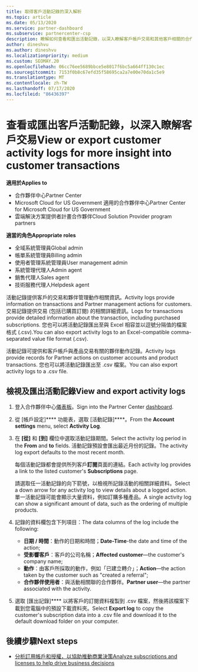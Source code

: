 ```yaml
---
title: 取得客戶活動記錄的深入解析
ms.topic: article
ms.date: 05/13/2020
ms.service: partner-dashboard
ms.subservice: partnercenter-csp
description: 瞭解如何查看和匯出活動記錄，以深入瞭解客戶帳戶交易和其他客戶相關的合作夥伴管理活動。
author: dineshvu
ms.author: dineshvu
ms.localizationpriority: medium
ms.custom: SEOMAY.20
ms.openlocfilehash: 06cc76ee5689bbce5e8017f6bc5a664ff130c1ec
ms.sourcegitcommit: 7153f0b8c67efd35f58695ca2a7e00e70da1c5e9
ms.translationtype: MT
ms.contentlocale: zh-TW
ms.lasthandoff: 07/17/2020
ms.locfileid: "86436397"
---
```

# <a name="view-or-export-customer-activity-logs-for-more-insight-into-customer-transactions"></a><span data-ttu-id="000a5-103">查看或匯出客戶活動記錄，以深入瞭解客戶交易</span><span class="sxs-lookup"><span data-stu-id="000a5-103">View or export customer activity logs for more insight into customer transactions</span></span>

<span data-ttu-id="000a5-104">**適用於**</span><span class="sxs-lookup"><span data-stu-id="000a5-104">**Applies to**</span></span>

- <span data-ttu-id="000a5-105">合作夥伴中心</span><span class="sxs-lookup"><span data-stu-id="000a5-105">Partner Center</span></span>
- <span data-ttu-id="000a5-106">Microsoft Cloud for US Government 適用的合作夥伴中心</span><span class="sxs-lookup"><span data-stu-id="000a5-106">Partner Center for Microsoft Cloud for US Government</span></span>
- <span data-ttu-id="000a5-107">雲端解決方案提供者計畫合作夥伴</span><span class="sxs-lookup"><span data-stu-id="000a5-107">Cloud Solution Provider program partners</span></span>

<span data-ttu-id="000a5-108">**適當的角色**</span><span class="sxs-lookup"><span data-stu-id="000a5-108">**Appropriate roles**</span></span>

- <span data-ttu-id="000a5-109">全域系統管理員</span><span class="sxs-lookup"><span data-stu-id="000a5-109">Global admin</span></span>
- <span data-ttu-id="000a5-110">帳單系統管理員</span><span class="sxs-lookup"><span data-stu-id="000a5-110">Billing admin</span></span>
- <span data-ttu-id="000a5-111">使用者管理系統管理員</span><span class="sxs-lookup"><span data-stu-id="000a5-111">User management admin</span></span>
- <span data-ttu-id="000a5-112">系統管理代理人</span><span class="sxs-lookup"><span data-stu-id="000a5-112">Admin agent</span></span>
- <span data-ttu-id="000a5-113">銷售代理人</span><span class="sxs-lookup"><span data-stu-id="000a5-113">Sales agent</span></span>
- <span data-ttu-id="000a5-114">技術服務代理人</span><span class="sxs-lookup"><span data-stu-id="000a5-114">Helpdesk agent</span></span>

<span data-ttu-id="000a5-115">活動記錄提供客戶的交易和夥伴管理動作相關資訊。</span><span class="sxs-lookup"><span data-stu-id="000a5-115">Activity logs provide information on transactions and Partner management actions for customers.</span></span> <span data-ttu-id="000a5-116">交易記錄提供交易 (包括已購買訂閱) 的相關詳細資訊。</span><span class="sxs-lookup"><span data-stu-id="000a5-116">Logs for transactions provide detailed information about the transaction, including purchased subscriptions.</span></span> <span data-ttu-id="000a5-117">您也可以將活動記錄匯出至與 Excel 相容並以逗號分隔值的檔案格式 (.csv).</span><span class="sxs-lookup"><span data-stu-id="000a5-117">You can also export activity logs to an Excel-compatible comma-separated value file format (.csv).</span></span>

<span data-ttu-id="000a5-118">活動記錄可提供和客戶帳戶與產品交易有關的夥伴動作記錄。</span><span class="sxs-lookup"><span data-stu-id="000a5-118">Activity logs provide records for Partner actions on customer accounts and product transactions.</span></span> <span data-ttu-id="000a5-119">您也可以將活動記錄匯出至 .csv 檔案。</span><span class="sxs-lookup"><span data-stu-id="000a5-119">You can also export activity logs to a .csv file.</span></span>

## <a name="view-and-export-activity-logs"></a><span data-ttu-id="000a5-120">檢視及匯出活動記錄</span><span class="sxs-lookup"><span data-stu-id="000a5-120">View and export activity logs</span></span>

1. <span data-ttu-id="000a5-121">登入合作夥伴中心[儀表板](https://partner.microsoft.com/dashboard)。</span><span class="sxs-lookup"><span data-stu-id="000a5-121">Sign into the Partner Center [dashboard](https://partner.microsoft.com/dashboard).</span></span>

2. <span data-ttu-id="000a5-122">從 [帳戶設定]\*\*\*\* 功能表，選取 [活動記錄]\*\*\*\*。</span><span class="sxs-lookup"><span data-stu-id="000a5-122">From the **Account settings** menu, select **Activity Log**.</span></span>

3. <span data-ttu-id="000a5-123">在 **\[從\]** 和 **\[到\]** 欄位中選取活動記錄期間。</span><span class="sxs-lookup"><span data-stu-id="000a5-123">Select the activity log period in the **From** and **to** fields.</span></span> <span data-ttu-id="000a5-124">活動記錄預設會匯出最近月份的記錄。</span><span class="sxs-lookup"><span data-stu-id="000a5-124">The activity log export defaults to the most recent month.</span></span>

   <span data-ttu-id="000a5-125">每個活動記錄都會提供所列客戶**訂閱**頁面的連結。</span><span class="sxs-lookup"><span data-stu-id="000a5-125">Each activity log provides a link to the listed customer's **Subscriptions** page.</span></span>

   <span data-ttu-id="000a5-126">請選取任一活動記錄的向下箭號，以檢視所記錄活動的相關詳細資料。</span><span class="sxs-lookup"><span data-stu-id="000a5-126">Select a down arrow for any activity log to view details about a logged action.</span></span> <span data-ttu-id="000a5-127">單一活動記錄可能會顯示大量資料，例如訂購多種產品。</span><span class="sxs-lookup"><span data-stu-id="000a5-127">A single activity log can show a significant amount of data, such as the ordering of multiple products.</span></span>

4. <span data-ttu-id="000a5-128">記錄的資料欄包含下列項目：</span><span class="sxs-lookup"><span data-stu-id="000a5-128">The data columns of the log include the following:</span></span>
   - <span data-ttu-id="000a5-129">**日期 / 時間**：動作的日期和時間；</span><span class="sxs-lookup"><span data-stu-id="000a5-129">**Date-Time**-the date and time of the action;</span></span>
   - <span data-ttu-id="000a5-130">**受影響客戶**：客戶的公司名稱；</span><span class="sxs-lookup"><span data-stu-id="000a5-130">**Affected customer**—the customer's company name;</span></span>
   - <span data-ttu-id="000a5-131">**動作**：由客戶所採取的動作，例如「已建立轉介」；</span><span class="sxs-lookup"><span data-stu-id="000a5-131">**Action**—the action taken by the customer such as "created a referral";</span></span>
   - <span data-ttu-id="000a5-132">**合作夥伴使用者**：與活動相關聯的合作夥伴。</span><span class="sxs-lookup"><span data-stu-id="000a5-132">**Partner user**—the partner associated with the activity.</span></span>

5. <span data-ttu-id="000a5-133">選取 [匯出記錄]\*\*\*\* 以將客戶的訂閱資料複製到 .csv 檔案，然後將該檔案下載到您電腦中的預設下載資料夾。</span><span class="sxs-lookup"><span data-stu-id="000a5-133">Select **Export log** to copy the customer's subscription data into a .csv file and download it to the default download folder on your computer.</span></span>

## <a name="next-steps"></a><span data-ttu-id="000a5-134">後續步驟</span><span class="sxs-lookup"><span data-stu-id="000a5-134">Next steps</span></span>

- [<span data-ttu-id="000a5-135">分析訂用帳戶和授權，以協助推動商業決策</span><span class="sxs-lookup"><span data-stu-id="000a5-135">Analyze subscriptions and licenses to help drive business decisions</span></span>](analyze-subscriptions-licenses.md)
